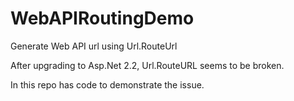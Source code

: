 # WebAPIRoutingDemo
Generate Web API url using Url.RouteUrl

After upgrading to Asp.Net 2.2, Url.RouteURL seems to be broken.

In this repo has code to demonstrate the issue. 
